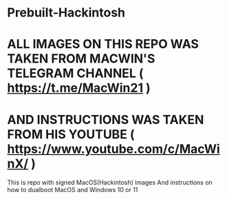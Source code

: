 # Prebuilt-Hackintosh
# ALL IMAGES ON THIS REPO WAS TAKEN FROM MACWIN'S TELEGRAM CHANNEL ( https://t.me/MacWin21 )
# AND INSTRUCTIONS WAS TAKEN FROM HIS YOUTUBE ( https://www.youtube.com/c/MacWinX/ )
This is repo with signed MacOS(Hackintosh) images
And instructions on how to dualboot MacOS and Windows 10 or 11
